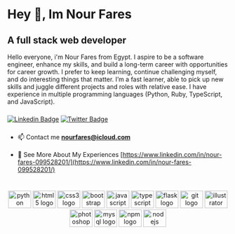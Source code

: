 # Hey 👋, Im Nour Fares

## A full stack web developer

Hello everyone, i'm Nour Fares from Egypt.
I aspire to be a software engineer, enhance my skills, and build a long-term career with opportunities for career growth.
I prefer to keep learning, continue challenging myself, and do interesting things that matter. I’m a fast learner, able to pick up new skills and juggle different projects and roles with relative ease. I have experience in multiple programming languages (Python, Ruby, TypeScript, and JavaScript).


###

[![Linkedin Badge](https://img.shields.io/badge/-NourFares-0072b1?style=flat&logo=Linkedin&logoColor=white&link=https://www.linkedin.com/in/NourFares/)](https://www.linkedin.com/in/nour-fares-099528201/) [![Twitter Badge](https://img.shields.io/badge/-NourFares-00acee?style=flat&logo=twitter&logoColor=white&link=https://twitter.com/NourFares/)](https://twitter.com/Nourfarres)

###

- 📫 Contact me **nourfares@icloud.com**<br><br>
- 📄 See More About My Experiences [https://www.linkedin.com/in/nour-fares-099528201/](https://www.linkedin.com/in/nour-fares-099528201/)<br><br>
###
<div align="center">
  <img src="https://cdn.jsdelivr.net/gh/devicons/devicon/icons/python/python-original.svg" height="40" width="52" alt="python logo"  />
  <img src="https://cdn.jsdelivr.net/gh/devicons/devicon/icons/html5/html5-original.svg" height="40" width="52" alt="html5 logo"  />
  <img src="https://cdn.jsdelivr.net/gh/devicons/devicon/icons/css3/css3-original.svg" height="40" width="52" alt="css3 logo"  />
  <img src="https://cdn.jsdelivr.net/gh/devicons/devicon/icons/bootstrap/bootstrap-original.svg" height="40" width="52" alt="bootstrap logo"  />
  <img src="https://cdn.jsdelivr.net/gh/devicons/devicon/icons/javascript/javascript-original.svg" height="40" width="52" alt="javascript logo"  />
  <img src="https://cdn.jsdelivr.net/gh/devicons/devicon/icons/typescript/typescript-original.svg" height="40" width="52" alt="typescript logo"  />
  <img src="https://cdn.jsdelivr.net/gh/devicons/devicon/icons/flask/flask-original.svg" height="40" width="52" alt="flask logo"  />
  <img src="https://cdn.jsdelivr.net/gh/devicons/devicon/icons/git/git-original.svg" height="40" width="52" alt="git logo"  />
  <img src="https://cdn.jsdelivr.net/gh/devicons/devicon/icons/illustrator/illustrator-plain.svg" height="40" width="52" alt="illustrator logo"  />
  <img src="https://cdn.jsdelivr.net/gh/devicons/devicon/icons/photoshop/photoshop-plain.svg" height="40" width="52" alt="photoshop logo"  />
  <img src="https://cdn.jsdelivr.net/gh/devicons/devicon/icons/mysql/mysql-original.svg" height="40" width="52" alt="mysql logo"  />
  <img src="https://cdn.jsdelivr.net/gh/devicons/devicon/icons/npm/npm-original-wordmark.svg" height="40" width="52" alt="npm logo"  />
  <img src="https://cdn.jsdelivr.net/gh/devicons/devicon/icons/nodejs/nodejs-original.svg" height="40" width="52" alt="nodejs logo"  />
</div>

###
